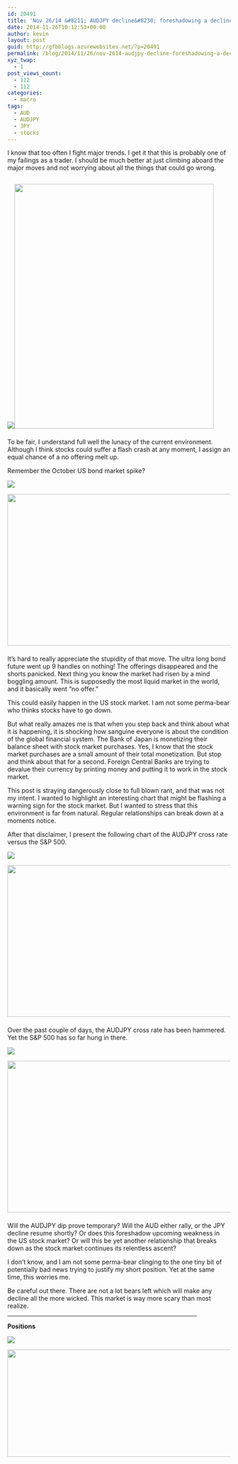 ```yaml
---
id: 20491
title: 'Nov 26/14 &#8211; AUDJPY decline&#8230; foreshadowing a decline in the S&#038;P?'
date: 2014-11-26T10:12:53+00:00
author: kevin
layout: post
guid: http://gfbblogs.azurewebsites.net/?p=20491
permalink: /blog/2014/11/26/nov-2614-audjpy-decline-foreshadowing-a-decline-in-the-sp/
xyz_twap:
  - 1
post_views_count:
  - 112
  - 112
categories:
  - macro
tags:
  - AUD
  - AUDJPY
  - JPY
  - stocks
---
```

I know that too often I fight major trends. I get it that this is probably one of my failings as a trader. I should be much better at just climbing aboard the major moves and not worrying about all the things that could go wrong. 


  <img src="http://themacrotourist.com/pictures/Azure/BearNov2614.png"><img class="size-full wp-image-14271" style="padding-top: 1.0em;padding-bottom: 0.5em;" style="margin:30px auto;display:block;" src="http://themacrotourist.com/pictures/Azure/BearNov2614.png" width="450" height="552">

To be fair, I understand full well the lunacy of the current environment. Although I think stocks could suffer a flash crash at any moment, I assign an equal chance of a no offering melt up. 

Remember the October US bond market spike? 


  <img src="http://themacrotourist.com/pictures/Azure/BondsNov2614.png"><img class="size-full wp-image-14271" style="padding-top: 1.0em;padding-bottom: 0.5em;" style="margin:30px auto;display:block;" src="http://themacrotourist.com/pictures/Azure/BondsNov2614.png" width="600" height="342">

It&#8217;s hard to really appreciate the stupidity of that move. The ultra long bond future went up 9 handles on nothing! The offerings disappeared and the shorts panicked. Next thing you know the market had risen by a mind boggling amount. This is supposedly the most liquid market in the world, and it basically went &#8220;no offer.&#8221;

This could easily happen in the US stock market. I am not some perma-bear who thinks stocks have to go down.

But what really amazes me is that when you step back and think about what it is happening, it is shocking how sanguine everyone is about the condition of the global financial system. The Bank of Japan is monetizing their balance sheet with stock market purchases. Yes, I know that the stock market purchases are a small amount of their total monetization. But stop and think about that for a second. Foreign Central Banks are trying to devalue their currency by printing money and putting it to work in the stock market. 

This post is straying dangerously close to full blown rant, and that was not my intent. I wanted to highlight an interesting chart that might be flashing a warning sign for the stock market. But I wanted to stress that this environment is far from natural. Regular relationships can break down at a moments notice.

After that disclaimer, I present the following chart of the AUDJPY cross rate versus the S&P 500.


  <img src="http://themacrotourist.com/pictures/Azure/SPXAUDJPYNov2614.png"><img class="size-full wp-image-14271" style="padding-top: 1.0em;padding-bottom: 0.5em;" style="margin:30px auto;display:block;" src="http://themacrotourist.com/pictures/Azure/SPXAUDJPYNov2614.png" width="600" height="342">

Over the past couple of days, the AUDJPY cross rate has been hammered. Yet the S&P 500 has so far hung in there. 


  <img src="http://themacrotourist.com/pictures/Azure/SPXAUDNov2614.png"><img class="size-full wp-image-14271" style="padding-top: 1.0em;padding-bottom: 0.5em;" style="margin:30px auto;display:block;" src="http://themacrotourist.com/pictures/Azure/SPXAUDNov2614.png" width="600" height="342">

Will the AUDJPY dip prove temporary? Will the AUD either rally, or the JPY decline resume shortly? Or does this foreshadow upcoming weakness in the US stock market? Or will this be yet another relationship that breaks down as the stock market continues its relentless ascent?

I don&#8217;t know, and I am not some perma-bear clinging to the one tiny bit of potentially bad news trying to justify my short position. Yet at the same time, this worries me. 

Be careful out there. There are not a lot bears left which will make any decline all the more wicked. This market is way more scary than most realize.

<hr size="3" width="85%" />

**Positions**


  <img src="http://themacrotourist.com/pictures/Azure/PositionsNov2614.png"><img class="size-full wp-image-14271" style="padding-top: 1.0em;padding-bottom: 0.5em;" style="margin:30px auto;display:block;" src="http://themacrotourist.com/pictures/Azure/PositionsNov2614.png" width="600" height="242"></p>